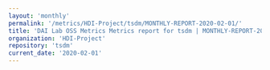 ```yaml
---
layout: 'monthly'
permalink: '/metrics/HDI-Project/tsdm/MONTHLY-REPORT-2020-02-01/'
title: 'DAI Lab OSS Metrics Metrics report for tsdm | MONTHLY-REPORT-2020-02-01'
organization: 'HDI-Project'
repository: 'tsdm'
current_date: '2020-02-01'
---
```

